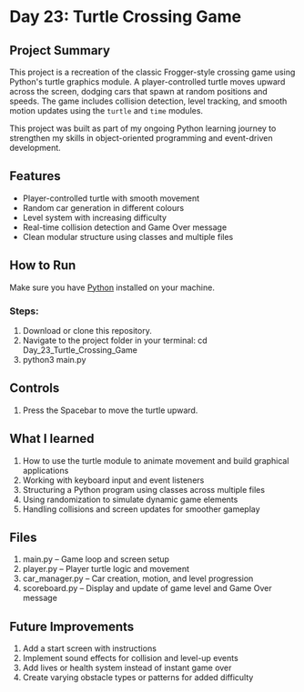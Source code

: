 # Day 23: Turtle Crossing Game

## Project Summary

This project is a recreation of the classic Frogger-style crossing game using Python's turtle graphics module. A player-controlled turtle moves upward across the screen, dodging cars that spawn at random positions and speeds. The game includes collision detection, level tracking, and smooth motion updates using the `turtle` and `time` modules.

This project was built as part of my ongoing Python learning journey to strengthen my skills in object-oriented programming and event-driven development.

## Features

- Player-controlled turtle with smooth movement
- Random car generation in different colours
- Level system with increasing difficulty
- Real-time collision detection and Game Over message
- Clean modular structure using classes and multiple files

## How to Run

Make sure you have [Python](https://www.python.org/downloads/) installed on your machine.

### Steps:

1. Download or clone this repository.
2. Navigate to the project folder in your terminal:
   cd Day_23_Turtle_Crossing_Game
3. python3 main.py

## Controls
1. Press the Spacebar to move the turtle upward.

## What I learned
1. How to use the turtle module to animate movement and build graphical applications
2. Working with keyboard input and event listeners
3. Structuring a Python program using classes across multiple files
4. Using randomization to simulate dynamic game elements
5. Handling collisions and screen updates for smoother gameplay

## Files
1. main.py – Game loop and screen setup
2. player.py – Player turtle logic and movement
3. car_manager.py – Car creation, motion, and level progression
4. scoreboard.py – Display and update of game level and Game Over message

## Future Improvements
1. Add a start screen with instructions
2. Implement sound effects for collision and level-up events
3. Add lives or health system instead of instant game over
4. Create varying obstacle types or patterns for added difficulty